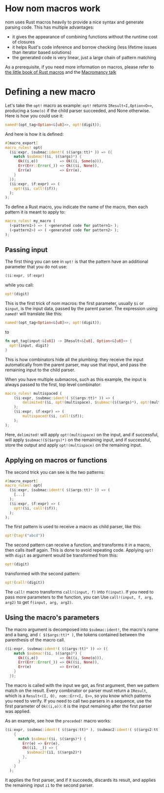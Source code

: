 # How nom macros work

nom uses Rust macros heavily to provide a nice syntax and generate parsing code.
This has multiple advantages:

* it gives the appearance of combining functions without the runtime cost of closures
* it helps Rust's code inference and borrow checking (less lifetime issues than iterator based solutions)
* the generated code is very linear, just a large chain of pattern matching

As a prerequisite, if you need more information on macros, please refer to
[the little book of Rust macros](https://danielkeep.github.io/tlborm/book/README.html)
and the [Macromancy talk](https://www.youtube.com/watch?v=8rodUyaGkQo)

# Defining a new macro

Let's take the `opt!` macro as example: `opt!` returns `IResult<I,Option<O>>`,
producing a `Some(o)` if the child parser succeeded, and None otherwise. Here
is how you could use it:

```rust
named!(opt_tag<Option<&[u8]>>, opt!(digit));
```

And here is how it is defined:

```rust
#[macro_export]
macro_rules! opt(
  ($i:expr, $submac:ident!( $($args:tt)* )) => ({
    match $submac!($i, $($args)*) {
      Ok((i,o))          => Ok((i, Some(o))),
      Err(Err::Error(_)) => Ok(($i, None)),
      Err(e)             => Err(e),
    }
  });
  ($i:expr, $f:expr) => (
    opt!($i, call!($f));
  );
);
```

To define a Rust macro, you indicate the name of the macro, then each pattern it
is meant to apply to:

```rust
macro_rules! my_macro (
  (<pattern1>) => ( <generated code for pattern1> );
  (<pattern2>) => ( <generated code for pattern2> );
);
```

## Passing input

The first thing you can see in `opt!` is that the pattern have an additional
parameter that you do not use:

```rust
($i:expr, $f:expr)
```

while you call:

```rust
opt!(digit)
```

This is the first trick of nom macros: the first parameter, usually `$i` or `$input`,
is the input data, passed by the parent parser. The expression using `named!` will
translate like this:

```rust
named!(opt_tag<Option<&[u8]>>, opt!(digit));
```

to

```rust
fn opt_tag(input:&[u8]) -> IResult<&[u8], Option<&[u8]>> {
  opt!(input, digit)
}
```

This is how combinators hide all the plumbing: they receive the input automatically
from the parent parser, may use that input, and pass the remaining input to the child
parser.

When you have multiple submacros, such as this example, the input is always passed
to the first, top level combinator:

```rust
macro_rules! multispaced (
    ($i:expr, $submac:ident!( $($args:tt)* )) => (
        delimited!($i, opt!(multispace), $submac!($($args)*), opt!(multispace));
    );
    ($i:expr, $f:expr) => (
        multispaced!($i, call!($f));
    );
);
```

Here, `delimited!` will apply `opt!(multispace)` on the input, and if successful,
will apply `$submac!($($args)*)` on the remaining input, and if successful, store
the output and apply `opt!(multispace)` on the remaining input.

## Applying on macros or functions

The second trick you can see is the two patterns:

```rust
#[macro_export]
macro_rules! opt(
  ($i:expr, $submac:ident!( $($args:tt)* )) => (
    [...]
  );
  ($i:expr, $f:expr) => (
    opt!($i, call!($f));
  );
);
```

The first pattern is used to receive a macro as child parser, like this:

```rust
opt!(tag!("abcd"))
```

The second pattern can receive a function, and transforms it in a macro, then calls
itself again. This is done to avoid repeating code. Applying `opt!` with `digit`
as argument would be transformed from this:

```rust
opt!(digit)
```

transformed with the second pattern:

```rust
opt!(call!(digit))
```

The `call!` macro transforms `call!(input, f)` into `f(input)`. If you need to pass
more parameters to the function, you can Use `call!(input, f, arg, arg2)` to get
`f(input, arg, arg2)`.

## Using the macro's parameters

The macro argument is decomposed into `$submac:ident!`, the macro's name and a bang,
and `( $($args:tt)* )`, the tokens contained between the parenthesis of the macro call.

```rust
($i:expr, $submac:ident!( $($args:tt)* )) => ({
    match $submac!($i, $($args)*) {
      Ok((i,o))          => Ok((i, Some(o))),
      Err(Err::Error(_)) => Ok(($i, None)),
      Err(e)             => Err(e),
    }
  });
```

The macro is called with the input we got, as first argument, then we pattern
match on the result. Every combinator or parser must return a `IResult`, which
is a `Result<(I, O), nom::Err<I, E>>`, so you know which patterns you need to
verify. If you need to call two parsers in a sequence, use the first parameter
of `Ok((i,o))`: it is the input remaining after the first parser was applied.

As an example, see how the `preceded!` macro works:

```rust
($i:expr, $submac:ident!( $($args:tt)* ), $submac2:ident!( $($args2:tt)* )) => (
    {
      match $submac!($i, $($args)*) {
        Err(e) => Err(e),
        Ok((i1, _)) => {
          $submac2!(i1, $($args2)*)
        },
      }
    }
  );
```

It applies the first parser, and if it succeeds, discards its result, and applies
the remaining input `i1` to the second parser.

